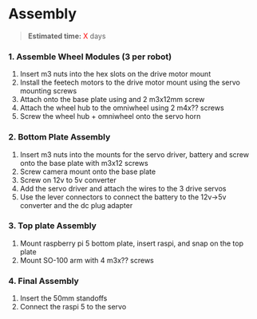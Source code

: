 # Assembly
> **Estimated time:** <span style="color:red">X</span> days
### 1. Assemble Wheel Modules (3 per robot)
1. Insert m3 nuts into the hex slots on the drive motor mount
2. Install the feetech motors to the drive motor mount using the servo mounting screws
3. Attach onto the base plate using and 2 m3x12mm screw
4. Attach the wheel hub to the omniwheel using 2 m4x?? screws
5. Screw the wheel hub + omniwheel onto the servo horn

### 2. Bottom Plate Assembly
1. Insert m3 nuts into the mounts for the servo driver, battery and screw onto the base plate with m3x12 screws
2. Screw camera mount onto the base plate
3. Screw on 12v to 5v converter
4. Add the servo driver and attach the wires to the 3 drive servos 
5. Use the lever connectors to connect the battery to the 12v->5v converter and the dc plug adapter
### 3. Top plate Assembly
1. Mount raspberry pi 5 bottom plate, insert raspi, and snap on the top plate
2. Mount SO-100 arm with 4 m3x?? screws

### 4. Final Assembly
1. Insert the 50mm standoffs
1. Connect the raspi 5 to the servo 